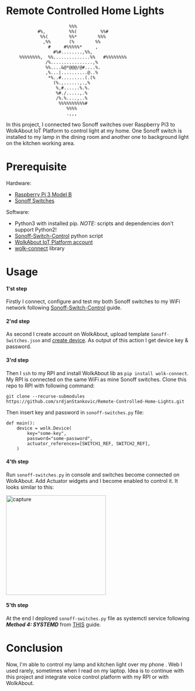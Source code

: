 # Remote Controlled Home Lights
                            %%%                            
                #%,         %%(         %%#                
                 %%(        %%*        %%%                 
                  ,%%       (%        %%                   
                    #     #%%%%%*     ,                    
                      #%#........,%%,                      
         %%%%%%%%,  %%..............%%   #%%%%%%%%         
                   /%................,%                    
                   %%....&@*@@@/@#....%.                   
                   ,%...|..........@..%                    
                    *%..#.........(.(%                     
                      (%.,......,.,%                       
                       %,#......%.%.                       
                       %#./.....,.%                        
                       /%.%....,..%                        
                        %%%%%%%%%%#                        
                           %%%%                           
                           .,,,                            
                                                                                        

In this project, I connected two Sonoff switches over Raspberry Pi3 to WolkAbout IoT Platform to control light at my home. One Sonoff switch is installed to my lamp in the dining room and another one to background light on the kitchen working area.

# Prerequisite

Hardware:
 * [Raspberry Pi 3 Model B](https://www.raspberrypi.org/products/raspberry-pi-3-model-b/)
 * [Sonoff Switches](https://www.sonoff.in/index.php?route=product/product&path=62&product_id=75)

Software:
 * Python3 with installed pip. *NOTE:* scripts and dependencies don't support Python2!
 * [Sonoff-Switch-Control](https://github.com/srdjanStankovic/Sonoff-Switch-Control) python script
 * [WolkAbout IoT Platform account](https://demo.wolkabout.com/#/get-started)
 * [wolk-connect](https://pypi.org/project/wolk-connect/) library

# Usage

#### 1'st step
Firstly I connect, configure and test my both Sonoff switches to my WiFi network following [Sonoff-Switch-Control](https://github.com/srdjanStankovic/Sonoff-Switch-Control) guide.

#### 2'nd step
As second I create account on WolkAbout, upload template `Sonoff-Switches.json` and [create device]((https://www.youtube.com/watch?v=QllMw9Tw2ns)). As output of this action I get device key & password.

#### 3'rd step
Then I `ssh` to my RPI and install WolkAbout lib as `pip install wolk-connect`. My RPI is connected on the same WiFi as mine Sonoff switches. 
Clone this repo to RPI with following command:

`git clone --recurse-submodules https://github.com/srdjanStankovic/Remote-Controlled-Home-Lights.git`

Then insert key and password in `sonoff-switches.py` file:
```
def main():
    device = wolk.Device(
        key="some-key",
        password="some-password",
        actuator_references=[SWITCH1_REF, SWITCH2_REF],
    )
```

#### 4'th step
Run `sonoff-switches.py` in console and switches become connected on WolkAbout.
Add Actuator widgets and I become enabled to control it. It looks similar to this:

<img width="272" alt="capture" src="https://user-images.githubusercontent.com/8199494/51498816-403e4c00-1dc8-11e9-9b69-c41bc9acaf73.PNG">

#### 5'th step
At the end I deployed `sonoff-switches.py` file as systemctl service following ***Method 4: SYSTEMD*** from [THIS](https://www.dexterindustries.com/howto/run-a-program-on-your-raspberry-pi-at-startup/) guide.

# Conclusion
Now, I'm able to control my lamp and kitchen light over my phone . Web I used rarely, sometimes when I read on my laptop. Idea is to continue with this project and integrate voice control platform with my RPI or with WolkAbout.

